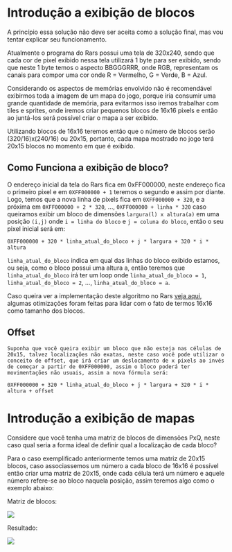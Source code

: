 # Introdução a exibição de blocos

A princípio essa solução não deve ser aceita como a solução final, mas vou tentar explicar seu funcionamento.

Atualmente o programa do Rars possui uma tela de 320x240, sendo que cada cor de pixel exibido nessa tela utilizará 1 byte para ser exibido, sendo que neste 1 byte temos o aspecto BBGGGRRR, onde RGB, representam os canais para compor uma cor onde R = Vermelho, G = Verde, B = Azul.

Considerando os aspectos de memórias envolvido não é recomendável exibirmos toda a imagem de um mapa do jogo, porque iria consumir uma grande quantidade de memória, para evitarmos isso iremos trabalhar com tiles e sprites, onde iremos criar pequenos blocos de 16x16 pixels e então ao juntá-los será possível criar o mapa a ser exibido.

Utilizando blocos de 16x16 teremos então que o número de blocos serão (320/16)x(240/16) ou 20x15, portanto, cada mapa mostrado no jogo terá 20x15 blocos no momento em que é exibido.

## Como Funciona a exibição de bloco?

O endereço inicial da tela do Rars fica em 0xFF000000, neste endereço fica o primeiro pixel e em ```0XFF000000 + 1``` teremos o segundo e assim por diante. Logo, temos que a nova linha de pixels fica em ```0XFF000000 + 320```, e a próxima em ```0XFF000000 + 2 * 320```, ..., ```0XFF000000 + linha * 320``` caso queiramos exibir um bloco de dimensões ```largura(l) x altura(a)``` em uma posição ```(i,j)``` onde ```i = linha do bloco``` e ```j = coluna do bloco```, então o seu pixel inicial será em:

```
0XFF000000 + 320 * linha_atual_do_bloco + j * largura + 320 * i * altura
```

```linha_atual_do_bloco``` indica em qual das linhas do bloco exibido estamos, ou seja, como o bloco possui uma altura a, então teremos que ```linha_atual_do_bloco``` irá ter um loop onde ```linha_atual_do_bloco = 1```, ```linha_atual_do_bloco = 2```, ..., ```linha_atual_do_bloco = a```.

Caso queira ver a implementação deste algoritmo no Rars [veja aqui](https://github.com/uventura/oac-pokemon/commit/084e105225393eee9755fb119f166f19293c619b#diff-70b4420e73c383519f631737ef4cb31e83dd64c1b58fe28f7495322ad8ec779eR32), algumas otimizações foram feitas para lidar com o fato de termos 16x16 como tamanho dos blocos.

## Offset
    Suponha que você queira exibir um bloco que não esteja nas células de 20x15, talvez localizações não exatas, neste caso você pode utilizar o conceito de offset, que irá criar um deslocamento de x pixels ao invés de começar a partir de 0XFF000000, assim o bloco poderá ter movimentações não usuais, assim a nova fórmula será:

```
0XFF000000 + 320 * linha_atual_do_bloco + j * largura + 320 * i * altura + offset
```

# Introdução a exibição de mapas

Considere que você tenha uma matriz de blocos de dimensões PxQ, neste caso qual seria a forma ideal de definir qual a localização de cada bloco?

Para o caso exemplificado anteriormente temos uma matriz de 20x15 blocos, caso associassemos um número a cada bloco de 16x16 é possível então criar uma matriz de 20x15, onde cada célula terá um número e aquele número refere-se ao bloco naquela posição, assim teremos algo como o exemplo abaixo:

Matriz de blocos:

<img src="images/map_solution1.png"/>

Resultado:

<img src="images/map_solution2.png"/>
